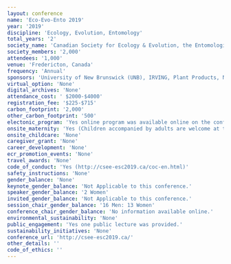 ```yaml
---
layout: conference 
name: 'Eco-Evo-Ento 2019'
year: '2019'
discipline: 'Ecology, Evolution, Entomology'
total_years: '2'
society_name: 'Canadian Society for Ecology & Evolution, the Entomological Society of Canada, and the Acadian Entomological Society'
society_members: '2,000'
attendees: '1,000'
venue: 'Fredericton, Canada'
frequency: 'Annual'
sponsors: 'University of New Brunswick (UNB), IRVING, Plant Products, New Phytologist Trust, Atlantic Association for Research in the Mathematical Sciences, Project Learning Tree Canada, Sustainable Forestry Initiative, BASF, CORTEVA agriscience, Ecology and Evolution (an open access journal), Syngenta, The Royal Society Publishing, Forest Protection Limited, Canadian Society for Ecology and Evolution'
virtual_option: 'None'
digital_archives: 'None'
attendance_cost: ' $2000-$4000'
registration_fee: '$225-$715'
carbon_footprint: '2,000'
other_carbon_footprint: '500'
electonic_program: 'Yes online program was available online on the conference website.'
onsite_maternity: 'Yes (Children accompanied by adults are welcome at the conference, as is (of course) breastfeeding anywhere. Please ask a volunteer or organizer if we can help with something. An infant care room is available in the Hilton, just across the skywalk from the convention centre. Caregivers can get keycards from the front desk to keep for the duration of the conference. The room will have comfortable chairs, cribs, and a minifridge. Please take advantage for any infant care needs (or to store your infant-care supplies).'
onsite_childcare: 'None'
caregiver_grant: 'None'
career_development: 'None'
ecr_promotion_events: 'None'
travel_awards: 'None'
code_of_conduct: 'Yes (http://csee-esc2019.ca/coc-en.html)'
safety_instructions: 'None'
gender_balance: 'None'
keynote_gender_balance: 'Not Applicable to this conference.'
speaker_gender_balance: '2 Women'
invited_gender_balance: 'Not Applicable to this conference.'
session_chair_gender_balance: '16 Men: 13 Women'
conference_chair_gender_balance: 'No information available online.'
environmental_sustainability: 'None'
public_engagement: 'Yes one public lecture was provided.'
sustainability_initiatives: 'None'
conference_url: 'http://csee-esc2019.ca/'
other_details: ''
code_of_ethics: ''
---
```


